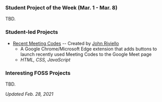 <!--General format guidelines:
    -- Projects in this repository are intended to offer students (and casual observers) a way to break into contributing to open source.
    -- The projects included MUST be ones which you feel would provide students an opportunity to fork, commit, and make a PR.
    -- This applies to both student-led projects and general interesting FOSS you find around the web.

//Student-Led Project Example:
//Enter a brief description of the project below, in plaintext. No special Markdown bits.
//Optional: list project technologies used between asterisks to let users find projects they can contribute to easier.
    * [My Project](https://example.com) -- Created by [Student McStudentFace](https://github.com/enterProfileLinkHere) | use commas if multiple contributors/team project
    A game of Hangman written, with multiple levels of difficulty and interfaces for both desktop and web.
    
    *Java, HTML, CSS, JavaScript*



//Interesting FOSS Projects Example -- for all NON-STUDENT projects you find interesting:
//Enter a brief description of the project below, in plaintext. No special Markdown bits.
//Optional: list project technologies used between asterisks to let users find projects they can contribute to easier.
    * [Project Name](https://example.com) 
    A simple open source calculator.
    *Python, Django, HTML, CSS, JavaScript*
-->

### Student Project of the Week (Mar. 1 - Mar. 8)
TBD.

### Student-led Projects
   * [Recent Meeting Codes](https://github.com/JohnRiv/recent-meeting-codes) -- Created by [John Riviello](https://github.com/JohnRiv)
     * A Google Chrome/Microsoft Edge extension that adds buttons to launch recently used Meeting Codes to the Google Meet page
     * *HTML, CSS, JavaScript*

### Interesting FOSS Projects
TBD.

*Updated Feb. 28, 2021*
